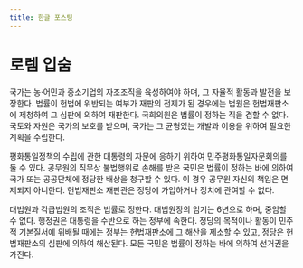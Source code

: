 ```yaml
---
title: 한글 포스팅
---
```


# 로렘 입숨

국가는 농·어민과 중소기업의 자조조직을 육성하여야 하며, 그 자율적 활동과 발전을 보장한다. 법률이 헌법에 위반되는 여부가 재판의 전제가 된 경우에는 법원은 헌법재판소에 제청하여 그 심판에 의하여 재판한다. 국회의원은 법률이 정하는 직을 겸할 수 없다. 국토와 자원은 국가의 보호를 받으며, 국가는 그 균형있는 개발과 이용을 위하여 필요한 계획을 수립한다.

평화통일정책의 수립에 관한 대통령의 자문에 응하기 위하여 민주평화통일자문회의를 둘 수 있다. 공무원의 직무상 불법행위로 손해를 받은 국민은 법률이 정하는 바에 의하여 국가 또는 공공단체에 정당한 배상을 청구할 수 있다. 이 경우 공무원 자신의 책임은 면제되지 아니한다. 헌법재판소 재판관은 정당에 가입하거나 정치에 관여할 수 없다.

대법원과 각급법원의 조직은 법률로 정한다. 대법원장의 임기는 6년으로 하며, 중임할 수 없다. 행정권은 대통령을 수반으로 하는 정부에 속한다. 정당의 목적이나 활동이 민주적 기본질서에 위배될 때에는 정부는 헌법재판소에 그 해산을 제소할 수 있고, 정당은 헌법재판소의 심판에 의하여 해산된다. 모든 국민은 법률이 정하는 바에 의하여 선거권을 가진다.